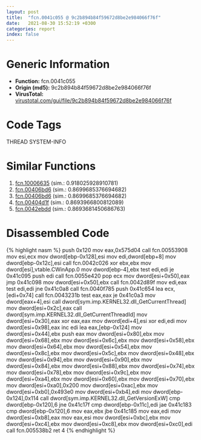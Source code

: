 ```yaml
---
layout: post
title:  "fcn.0041c055 @ 9c2b894b84f59672d8be2e984066f76f"
date:   2021-08-30 15:52:19 +0300
categories: report
index: false
---
```


# Generic Information
- **Function:** fcn.0041c055
- **Origin (md5):** 9c2b894b84f59672d8be2e984066f76f
- **VirusTotal:** [virustotal.com/gui/file/9c2b894b84f59672d8be2e984066f76f][virustotal_ref]

# Code Tags
<span class="tag" id="THREAD">THREAD</span>
<span class="tag" id="SYSTEM-INFO">SYSTEM-INFO</span>


# Similar Functions

1. [fcn.10006635][similar_1_ref] (sim.: 0.918025928910781)
2. [fcn.00406bd6][similar_2_ref] (sim.: 0.8699685376694682)
3. [fcn.00406bd6][similar_3_ref] (sim.: 0.8699685376694682)
4. [fcn.00404d1f][similar_4_ref] (sim.: 0.8693966800812089)
5. [fcn.0042ebdd][similar_5_ref] (sim.: 0.8693681450686763)


# Disassembled Code

{% highlight nasm %}
push 0x120
mov eax,0x575d04
call fcn.00553908
mov esi,ecx
mov dword[ebp-0x128],esi
mov edi,dword[ebp+8]
mov dword[ebp-0x12c],esi
call fcn.0042c026
xor ebx,ebx
mov dword[esi],vtable.CWinApp.0
mov dword[ebp-4],ebx
test edi,edi
je 0x41c095
push edi
call fcn.0055e420
pop ecx
mov dword[esi+0x50],eax
jmp 0x41c098
mov dword[esi+0x50],ebx
call fcn.0042d89f
mov edi,eax
test edi,edi
jne 0x41c0a8
call fcn.0040f785
push 0x41c654
lea ecx,[edi+0x74]
call fcn.0043231b
test eax,eax
je 0x41c0a3
mov dword[eax+4],esi
call dword[sym.imp.KERNEL32.dll_GetCurrentThread]
mov dword[esi+0x2c],eax
call dword[sym.imp.KERNEL32.dll_GetCurrentThreadId]
mov dword[esi+0x30],eax
xor eax,eax
mov dword[edi+4],esi
xor edi,edi
mov dword[esi+0x98],eax
inc edi
lea eax,[ebp-0x124]
mov dword[esi+0x44],ebx
push eax
mov dword[esi+0x80],ebx
mov dword[esi+0x68],ebx
mov dword[esi+0x6c],ebx
mov dword[esi+0x58],ebx
mov dword[esi+0x64],ebx
mov dword[esi+0x54],ebx
mov dword[esi+0x8c],ebx
mov dword[esi+0x5c],ebx
mov dword[esi+0x48],ebx
mov dword[esi+0x94],ebx
mov dword[esi+0x90],ebx
mov dword[esi+0x84],ebx
mov dword[esi+0x88],ebx
mov dword[esi+0x74],ebx
mov dword[esi+0x78],ebx
mov dword[esi+0x9c],ebx
mov dword[esi+0xa4],ebx
mov dword[esi+0x60],ebx
mov dword[esi+0x70],ebx
mov dword[esi+0xa0],0x200
mov dword[esi+0xac],ebx
mov dword[esi+0xb0],0x493e0
mov dword[esi+0xb4],edi
mov dword[ebp-0x124],0x114
call dword[sym.imp.KERNEL32.dll_GetVersionExW]
cmp dword[ebp-0x120],6
jne 0x41c17f
cmp dword[ebp-0x11c],edi
jae 0x41c183
cmp dword[ebp-0x120],6
mov eax,ebx
jbe 0x41c185
mov eax,edi
mov dword[esi+0xb8],eax
mov eax,esi
mov dword[esi+0xbc],ebx
mov dword[esi+0xc4],ebx
mov dword[esi+0xc8],ebx
mov dword[esi+0xc0],edi
call fcn.005538b2
ret 4
{% endhighlight %}


[similar_1_ref]: /report/fcn.10006635@e5d49e0823e602f2ee948ac39d32c1eb
[similar_2_ref]: /report/fcn.00406bd6@b8b9b802e96d8e813c605554cf6f7018
[similar_3_ref]: /report/fcn.00406bd6@617bd594ba13d0dcc08a315774c342d4
[similar_4_ref]: /report/fcn.00404d1f@0d7eb0bfa8278c92cad79678ce8bc0fd
[similar_5_ref]: /report/fcn.0042ebdd@7b00dd8f2abf54a73bfb09681334ff78
[virustotal_ref]: https://www.virustotal.com/gui/file/9c2b894b84f59672d8be2e984066f76f